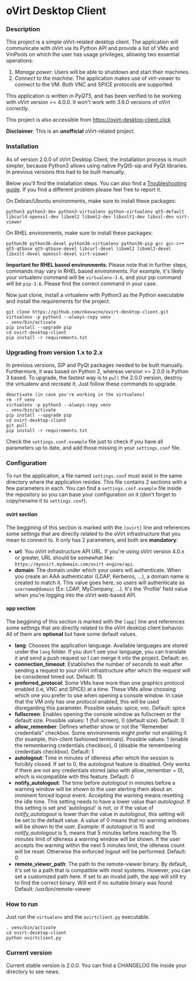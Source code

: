 # oVirt Desktop Client

### Description

This project is a simple oVirt-related desktop client. The application will communicate with oVirt via its Python API and provide a list of VMs and VmPools on which the user has usage privileges, allowing two essential operations:

 1. _Manage power_: Users will be able to shutdown and start their machines.
 2. _Connect to the machine_: The application makes use of _virt-viewer_ to connect to the VM. Both VNC and SPICE protocols are supported.

This application is written in *PyQT5*, and has been verified to be working with oVirt version >= 4.0.0. It won't work with 3.6.0 versions of oVirt correctly.

This project is also accessible from https://ovirt-desktop-client.click

**Disclaimer**: This is an **unofficial** oVirt-related project. 

### Installation

As of version 2.0.0 of oVirt Desktop Client, the installation process is much simpler, because Python3 allows using native PyQt5-sip and PyQt libraries. In previous versions this had to be built manually.

Below you'll find the installation steps. You can also find a [Troubleshooting guide](https://github.com/nkovacne/ovirt-desktop-client/wiki/Install-process). If you find a different problem please feel free to report it.

On Debian/Ubuntu environments, make sure to install these packages: 
```
python3 python3-dev python3-virtualenv python-virtualenv qt5-default libcurl4-openssl-dev libxml2 libxml2-dev libxslt1-dev libssl-dev virt-viewer
```

On RHEL environments, make sure to install these packages:
```
python36 python36-devel python36-virtualenv python36-pip gcc gcc-c++ qt5-qtbase qt5-qtbase-devel libcurl-devel libxml2 libxml2-devel libxslt-devel openssl-devel virt-viewer
```

**Important for RHEL based environments**: Please note that in further steps, commands may vary in RHEL based environments. For example, it's likely your virtualenv command will be `virtualenv-3.6`, and your pip command will be `pip-3.6`. Please find the correct command in your case.

Now just clone, install a virtualenv with Python3 as the Python executable and install the requirements for the project.

```
git clone https://github.com/nkovacne/ovirt-desktop-client.git
virtualenv -p python3 --always-copy venv
. venv/bin/activate
pip install --upgrade pip
cd ovirt-desktop-client
pip install -r requirements.txt
```

### Upgrading from version 1.x to 2.x

In previous versions, SIP and PyQt packages needed to be built manually. Furthermore, it was based on Python 2, whereas version >= 2.0.0 is Python 3 based. To upgrade, the fastest way is to `pull` the 2.0.0 version, destroy the virtualenv and recreate it. Just follow these commands to upgrade.

```
deactivate (in case you're working in the virtualenv)
rm -rf venv
virtualenv -p python3 --always-copy venv
. venv/bin/activate
pip install --upgrade pip
cd ovirt-desktop-client
git pull
pip install -r requirements.txt
```

Check the `settings.conf.example` file just to check if you have all parameters up to date, and add those missing in your `settings.conf` file.

### Configuration

To run the application, a file named `settings.conf` must exist in the same directory where the application resides. This file contains 2 sections with a few parameters in each. You can find a `settings.conf.example` file inside the repository so you can base your configuration on it (don't forget to copy/rename it to `settings.conf`).

#### ovirt section

The beggining of this section is marked with the `[ovirt]` line and references some settings that are directly related to the oVirt infrastructure that you mean to connect to. It only has 2 parameters, and both are **mandatory**:

 * **url**: You oVirt infrastructure API URL. If you're using oVirt version 4.0.x or greater, URL should be somewhat like: `https://myovirt.mydomain.com/ovirt-engine/api`.
 * **domain**: The domain under which your users will authenticate. When you create an AAA authenticator (LDAP, Kerberos, ...), a domain name is created to match it. This value goes here, so users will authenticate as `username@domain` (Ex: LDAP, MyCompany, ...). It's the 'Profile' field value when you're logging into the oVirt web-based API.
 
#### app section

The beggining of this section is marked with the `[app]` line and references some settings that are directly related to the oVirt desktop client behavior. All of them are **optional** but have some default values.

* **lang**: Chooses the application language. Available languages are stored under the `lang` folder. If you don't see your language, you can translate it and send a push request so I can merge it into the project. Default: en.
* **connection_timeout**: Establishes the number of seconds to wait after sending a request to your oVirt infrastructure after which the request will be considered timed out. Default: 15
* **preferred_protocol**: Some VMs have more than one graphics protocol enabled (i.e, VNC and SPICE) at a time. These VMs allow choosing which one you prefer to use when opening a console window. In case that the VM only has one protocol enabled, this will be used disregarding this parameter. Possible values: spice, vnc. Default: spice
* **fullscreen**: Enables opening the console window as fullscreen or the default size. Possible values: 1 (full screen), 0 (default size). Default: 0
* **allow_remember**: Defines whether show or not the "Remember credentials" checkbox. Some environments might prefer not enabling it (for example, thin-client fashioned terminals). Possible values: 1 (enable the remembering credentials checkbox), 0 (disable the remembering credentials checkbox). Default: 1
* **autologout**: Time in minutes of idleness after which the session is forcibly closed. If set to 0, the autologout feature is disabled. Only works if there are not any credentials stored (also with allow_remember = 0), which is incompatible with this feature. Default: 0
* **notify_autologout**: The time before *autologout* in minutes before a warning window will be shown to the user alerting them about an imminent forced logout event. Accepting the warning means resetting the idle time. This setting needs to have a lower value than *autologout*. If this setting is set and 'autologout' is not, or if the value of *notify_autologout* is lower than the value in *autologout*, this setting will be set to the default value. A value of 0 means that no warning windows will be shown to the user. _Example_: If *autologout* is 15 and *notify_autologout* is 5, means that 5 minutes before reaching the 15 minutes limit of idleness a warning window will be shown. If the user accepts the warning within the next 5 minutes limit, the idleness count will be reset. Otherwise the enforced logout will be performed. Default: 0
* **remote_viewer_path**: The path to the remote-viewer binary. By default, it's set to a path that is compatible with most systems. However, you can set a customized path here. If set to an invalid path, the app will still try to find the correct binary. Will exit if no suitable binary was found. Default: /usr/bin/remote-viewer

### How to run

Just run the `virtualenv` and the `ovirtclient.py` executable.

```
. venv/bin/activate
cd ovirt-desktop-client
python ovirtclient.py
```

### Current version

Current stable version is 2.0.0. You can find a CHANGELOG file inside your directory to see news.
